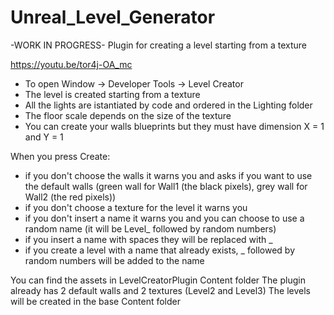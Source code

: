 # Unreal_Level_Generator
-WORK IN PROGRESS-
 Plugin for creating a level starting from a texture

https://youtu.be/tor4j-OA_mc

- To open Window -> Developer Tools -> Level Creator
- The level is created starting from a texture
- All the lights are istantiated by code and ordered in the Lighting folder
- The floor scale depends on the size of the texture
- You can create your walls blueprints but they must have dimension X = 1 and Y = 1

When you press Create:
- if you don't choose the walls it warns you and asks if you want to use the default walls (green wall for Wall1 (the black pixels), grey wall for Wall2 (the red pixels))
- if you don't choose a texture for the level it warns you
- if you don't insert a name it warns you and you can choose to use a random name (it will be Level_ followed by random numbers)
- if you insert a name with spaces they will be replaced with _ 
- if you create a level with a name that already exists, _ followed by random numbers will be added to the name

You can find the assets in LevelCreatorPlugin Content folder
The plugin already has 2 default walls and 2 textures (Level2 and Level3) 
The levels will be created in the base Content folder
